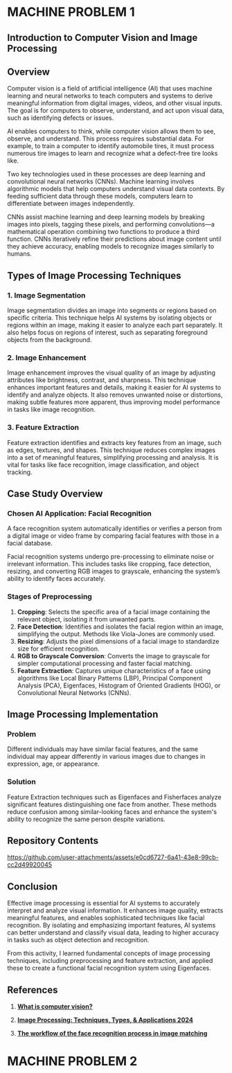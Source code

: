 # **MACHINE PROBLEM 1** 

## Introduction to Computer Vision and Image Processing

## Overview

Computer vision is a field of artificial intelligence (AI) that uses machine learning and neural networks to teach computers and systems to derive meaningful information from digital images, videos, and other visual inputs. The goal is for computers to observe, understand, and act upon visual data, such as identifying defects or issues.

AI enables computers to think, while computer vision allows them to see, observe, and understand. This process requires substantial data. For example, to train a computer to identify automobile tires, it must process numerous tire images to learn and recognize what a defect-free tire looks like.

Two key technologies used in these processes are deep learning and convolutional neural networks (CNNs). Machine learning involves algorithmic models that help computers understand visual data contexts. By feeding sufficient data through these models, computers learn to differentiate between images independently.

CNNs assist machine learning and deep learning models by breaking images into pixels, tagging these pixels, and performing convolutions—a mathematical operation combining two functions to produce a third function. CNNs iteratively refine their predictions about image content until they achieve accuracy, enabling models to recognize images similarly to humans.

## Types of Image Processing Techniques

### 1. Image Segmentation

Image segmentation divides an image into segments or regions based on specific criteria. This technique helps AI systems by isolating objects or regions within an image, making it easier to analyze each part separately. It also helps focus on regions of interest, such as separating foreground objects from the background.

### 2. Image Enhancement

Image enhancement improves the visual quality of an image by adjusting attributes like brightness, contrast, and sharpness. This technique enhances important features and details, making it easier for AI systems to identify and analyze objects. It also removes unwanted noise or distortions, making subtle features more apparent, thus improving model performance in tasks like image recognition.

### 3. Feature Extraction

Feature extraction identifies and extracts key features from an image, such as edges, textures, and shapes. This technique reduces complex images into a set of meaningful features, simplifying processing and analysis. It is vital for tasks like face recognition, image classification, and object tracking.

## Case Study Overview

### Chosen AI Application: Facial Recognition

A face recognition system automatically identifies or verifies a person from a digital image or video frame by comparing facial features with those in a facial database.

Facial recognition systems undergo pre-processing to eliminate noise or irrelevant information. This includes tasks like cropping, face detection, resizing, and converting RGB images to grayscale, enhancing the system’s ability to identify faces accurately.

### Stages of Preprocessing

1. **Cropping**: Selects the specific area of a facial image containing the relevant object, isolating it from unwanted parts.
2. **Face Detection**: Identifies and isolates the facial region within an image, simplifying the output. Methods like Viola-Jones are commonly used.
3. **Resizing**: Adjusts the pixel dimensions of a facial image to standardize size for efficient recognition.
4. **RGB to Grayscale Conversion**: Converts the image to grayscale for simpler computational processing and faster facial matching.
5. **Feature Extraction**: Captures unique characteristics of a face using algorithms like Local Binary Patterns (LBP), Principal Component Analysis (PCA), Eigenfaces, Histogram of Oriented Gradients (HOG), or Convolutional Neural Networks (CNNs).

## Image Processing Implementation

### Problem

Different individuals may have similar facial features, and the same individual may appear differently in various images due to changes in expression, age, or appearance.

### Solution

Feature Extraction techniques such as Eigenfaces and Fisherfaces analyze significant features distinguishing one face from another. These methods reduce confusion among similar-looking faces and enhance the system's ability to recognize the same person despite variations.

## Repository Contents

https://github.com/user-attachments/assets/e0cd6727-6a41-43e8-99cb-cc2d49920045

## Conclusion

Effective image processing is essential for AI systems to accurately interpret and analyze visual information. It enhances image quality, extracts meaningful features, and enables sophisticated techniques like facial recognition. By isolating and emphasizing important features, AI systems can better understand and classify visual data, leading to higher accuracy in tasks such as object detection and recognition.

From this activity, I learned fundamental concepts of image processing techniques, including preprocessing and feature extraction, and applied these to create a functional facial recognition system using Eigenfaces.

## References

1. **[What is computer vision?](https://www.ibm.com/topics/computer-vision#:~:text=Computer%20vision%20is%20a%20field,they%20see%20defects%20or%20issues)**  
 

2. **[Image Processing: Techniques, Types, & Applications 2024](https://www.v7labs.com/blog/image-processing-guide)**  


3. **[The workflow of the face recognition process in image matching](https://it.telkomuniversity.ac.id/en/the-workflow-of-the-face-recognition-process)**  


# **MACHINE PROBLEM 2**
